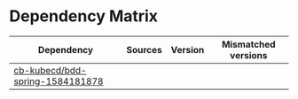 # Dependency Matrix

Dependency | Sources | Version | Mismatched versions
---------- | ------- | ------- | -------------------
[cb-kubecd/bdd-spring-1584181878](https://github.com/cb-kubecd/bdd-spring-1584181878.git) |  | []() | 
